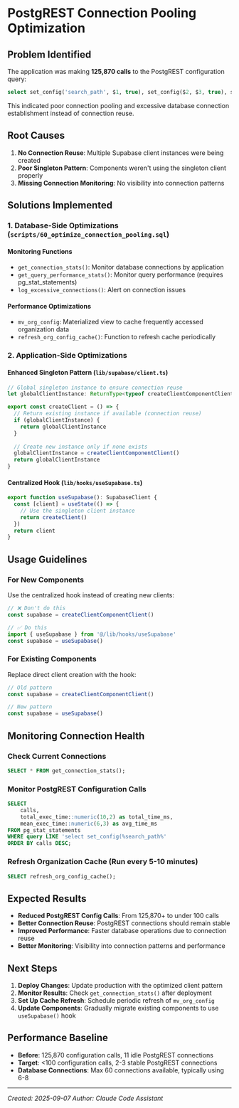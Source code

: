 # PostgREST Connection Pooling Optimization

## Problem Identified
The application was making **125,870 calls** to the PostgREST configuration query:
```sql
select set_config('search_path', $1, true), set_config($2, $3, true), set_config('role', $4, true), set_config('request.jwt.claims', $5, true), set_config('request.method', $6, true), set_config('request.path', $7, true), set_config('request.headers', $8, true), set_config('request.cookies', $9, true)
```

This indicated poor connection pooling and excessive database connection establishment instead of connection reuse.

## Root Causes
1. **No Connection Reuse**: Multiple Supabase client instances were being created
2. **Poor Singleton Pattern**: Components weren't using the singleton client properly
3. **Missing Connection Monitoring**: No visibility into connection patterns

## Solutions Implemented

### 1. Database-Side Optimizations (`scripts/60_optimize_connection_pooling.sql`)

#### Monitoring Functions
- `get_connection_stats()`: Monitor database connections by application
- `get_query_performance_stats()`: Monitor query performance (requires pg_stat_statements)
- `log_excessive_connections()`: Alert on connection issues

#### Performance Optimizations
- `mv_org_config`: Materialized view to cache frequently accessed organization data
- `refresh_org_config_cache()`: Function to refresh cache periodically

### 2. Application-Side Optimizations

#### Enhanced Singleton Pattern (`lib/supabase/client.ts`)
```typescript
// Global singleton instance to ensure connection reuse
let globalClientInstance: ReturnType<typeof createClientComponentClient> | null = null

export const createClient = () => {
  // Return existing instance if available (connection reuse)
  if (globalClientInstance) {
    return globalClientInstance
  }
  
  // Create new instance only if none exists
  globalClientInstance = createClientComponentClient()
  return globalClientInstance
}
```

#### Centralized Hook (`lib/hooks/useSupabase.ts`)
```typescript
export function useSupabase(): SupabaseClient {
  const [client] = useState(() => {
    // Use the singleton client instance
    return createClient()
  })
  return client
}
```

## Usage Guidelines

### For New Components
Use the centralized hook instead of creating new clients:
```typescript
// ❌ Don't do this
const supabase = createClientComponentClient()

// ✅ Do this
import { useSupabase } from '@/lib/hooks/useSupabase'
const supabase = useSupabase()
```

### For Existing Components
Replace direct client creation with the hook:
```typescript
// Old pattern
const supabase = createClientComponentClient()

// New pattern
const supabase = useSupabase()
```

## Monitoring Connection Health

### Check Current Connections
```sql
SELECT * FROM get_connection_stats();
```

### Monitor PostgREST Configuration Calls
```sql
SELECT 
    calls,
    total_exec_time::numeric(10,2) as total_time_ms,
    mean_exec_time::numeric(6,3) as avg_time_ms
FROM pg_stat_statements 
WHERE query LIKE 'select set_config(%search_path%'
ORDER BY calls DESC;
```

### Refresh Organization Cache (Run every 5-10 minutes)
```sql
SELECT refresh_org_config_cache();
```

## Expected Results
- **Reduced PostgREST Config Calls**: From 125,870+ to under 100 calls
- **Better Connection Reuse**: PostgREST connections should remain stable
- **Improved Performance**: Faster database operations due to connection reuse
- **Better Monitoring**: Visibility into connection patterns and performance

## Next Steps
1. **Deploy Changes**: Update production with the optimized client pattern
2. **Monitor Results**: Check `get_connection_stats()` after deployment
3. **Set Up Cache Refresh**: Schedule periodic refresh of `mv_org_config`
4. **Update Components**: Gradually migrate existing components to use `useSupabase()` hook

## Performance Baseline
- **Before**: 125,870 configuration calls, 11 idle PostgREST connections
- **Target**: <100 configuration calls, 2-3 stable PostgREST connections
- **Database Connections**: Max 60 connections available, typically using 6-8

---
*Created: 2025-09-07*
*Author: Claude Code Assistant*